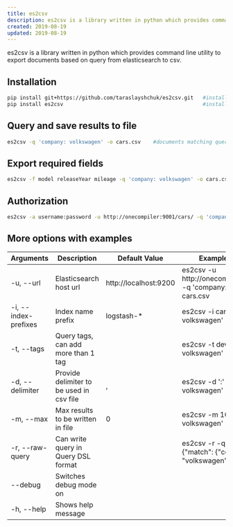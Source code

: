 ```yaml
---
title: es2csv
description: es2csv is a library written in python which provides command line utility to export documents based on query from elasticsearch to csv.
created: 2019-08-19
updated: 2019-08-19
---
```


es2csv is a library written in python which provides command line utility to export documents based on query from elasticsearch to csv.

## Installation
```sh
pip install git+https://github.com/taraslayshchuk/es2csv.git   #install from git source
pip install es2csv                                             #install using pip
```

## Query and save results to file
```sh
es2csv -q 'company: volkswagen' -o cars.csv    #documents matching query string will be saved to cars.csv file
```

## Export required fields
```sh
es2csv -f model releaseYear mileage -q 'company: volkswagen' -o cars.csv  #only specified fields like model,releaseYear and mileage will be saved to file
```

## Authorization
```sh
es2csv -a username:password -u http://onecompiler:9001/cars/ -q 'company: volkswagen' -o cars.csv
```

## More options with examples  

| Arguments | Description  | Default Value | Example Command |
|--------|--------|--------|--------|
|-u, --url| Elasticsearch host url | http://localhost:9200 | es2csv -u http://onecompiler:9001/cars/ -q 'company: volkswagen' -o cars.csv |
|-i, --index-prefixes|Index name prefix| logstash-* | es2csv -i cars -q 'company: volkswagen' -o cars.csv|
|-t, --tags|Query tags, can add more than 1 tag| | es2csv -t dev -q 'company: volkswagen' -o cars.csv|
|-d, --delimiter|Provide delimiter to be used in csv file| , | es2csv -d ':' -q 'company: volkswagen' -o cars.csv|
|-m, --max|Max results to be written in file| 0 | es2csv -m 100 -q 'company: volkswagen' -o cars.csv|
|-r, --raw-query|Can write query in Query DSL format|| es2csv -r -q '{"query": {"match": {"company": "volkswagen"}}}' -o cars.csv|
|--debug|Switches debug mode on|||
|-h, --help|Shows help message|||